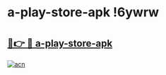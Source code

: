 # a-play-store-apk !6ywrw

# <h2><a href="https://p9x7jr.esa.edu.pl?title=a-play-store-apk&ref=6ywrw">🔗👉 🔴 a-play-store-apk</a></h2>

[![acn](https://github.com/user-attachments/assets/0f9c940e-d8b0-45ae-aac7-cd30a18b3e1c)](https://p9x7jr.esa.edu.pl?title=a-play-store-apk&ref=6ywrw)

